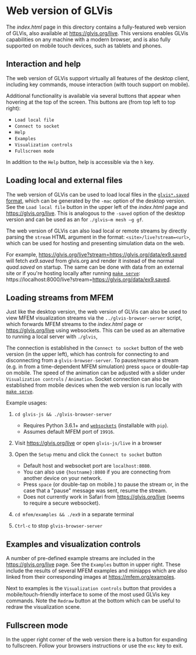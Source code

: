# Web version of GLVis

The _index.html_ page in this directory contains a fully-featured web version of GLVis, also available at
https://glvis.org/live. This versions enables GLVis capabilities on any machine with a modern browser, and
is also fully supported on mobile touch devices, such as tablets and phones.

## Interaction and help

The web version of GLVis support virtually all features of the desktop client, including key commands, mouse interaction (with touch support on mobile).

Additional functionality is available via several buttons that appear when hovering at the top of the screen. This buttons are (from top left to top right):

- `Load local file`
- `Connect to socket`
- `Help`
- `Examples`
- `Visualization controls`
- `Fullscreen mode`

In addition to the `Help` button, help is accessible via the `h` key.

## Loading local and external files

The web version of GLVis can be used to load local files in the [`glvis*.saved` format](https://glvis.org/options-and-use/#server-mode),
which can be generated by the `-mac` option of the desktop version. See the `Load local file` button in
the upper left of the _index.html_ page and https://glvis.org/live. This is analogous to the `-saved` option
of the desktop version and can be used as an  for `./glvis–m mesh –g gf`.

The web version of GLVis can also load local or remote streams by directly parsing the `stream` HTML argument
in the format: `<site>/live?stream=<url>`, which can be used for hosting and presenting simulation data on the web.

For example, https://glvis.org/live?stream=https://glvis.org/data/ex9.saved will fetch _ex9.saved_
from glvis.org and render it instead of the normal _quad.saved_ on startup. The same can be done with
data from an external site or if you're hosting locally after running [`make serve`](../README.md#serving-to-a-device-on-your-local-network): https://localhost:8000/live?stream=https://glvis.org/data/ex9.saved.

## Loading streams from MFEM

Just like the desktop version, the web version of GLVis can also be used to view MFEM visualization streams
via the `../glvis-browser-server` script, which forwards MFEM streams to the _index.html_ page or
https://glvis.org/live using websockets.
This can be used as an alternative to running a local server with `./glvis`,

The connection is established in the `Connect to socket` button of the web version (in the upper left), which has controls for connecting to and disconnecting from a `glvis-browser-server`. To pause/resume a stream (e.g. in from a time-dependent MFEM simulation) press `space` or double-tap on mobile. The speed of the animation can be adjusted with a slider under `Visualization controls` / `Animation`. Socket connection can also be established from mobile devices when the web version is run locally with [`make serve`](../README.md#serving-to-a-device-on-your-local-network).

Example usages:

1. `cd glvis-js && ./glvis-browser-server`

   - Requires Python 3.6.1+ and [`websockets`](https://websockets.readthedocs.io/en/stable/index.html) (installable with `pip`).
   - Assumes default MFEM port of `19916`.

2. Visit https://glvis.org/live or open `glvis-js/live` in a browser

3. Open the `Setup` menu and click the `Connect to socket` button

   - Default host and websocket port are `localhost:8080`.
   - You can also use `{hostname}:8080` if you are connecting from another device on your network.
   - Press `space` (or double-tap on mobile.) to pause the stream or, in the case that a "pause" message was sent, resume the stream.
   - Does not currently work in Safari from https://glvis.org/live (seems to require a secure websocket).

4. `cd mfem/examples && ./ex9` in a separate terminal

5. `Ctrl-c` to stop `glvis-browser-server`

## Examples and visualization controls

A number of pre-defined example streams are included in the https://glvis.org/live page. See the `Examples` button in upper right. These include the results of several MFEM examples and miniapps which are also linked from their corresponding images at https://mfem.org/examples.

Next to examples is the `Visualization controls` button that provides a mobile/touch-friendly interface to some of the most used GLVis key commands. Note the `Redraw` button at the bottom which can be useful to redraw the visualization scene.

## Fullscreen mode

In the upper right corner of the web version there is a button for expanding to fullscreen.
Follow your browsers instructions or use the `esc` key to exit.
